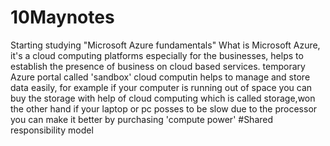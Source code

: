 # 10Maynotes
Starting studying "Microsoft Azure fundamentals"
What is Microsoft Azure, it's a cloud computing platforms especially for the businesses, helps to establish the presence of business on cloud based services.
temporary Azure portal called 'sandbox'
cloud computin helps to manage and store data easily, for example if your computer is running out of space you can buy the storage with help of cloud computing which is called storage,won the other hand if your laptop or pc posses to be slow due to the processor you can make it better by purchasing 'compute power'
#Shared responsibility model

